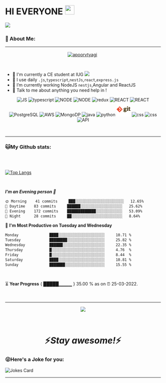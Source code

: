 # HI EVERYONE  <img src="https://media0.giphy.com/media/26ufn24Onjz8w7NxS/200w.gif" height="30" width="30px"> 


![](https://camo.githubusercontent.com/992babdffd8c74a1502de375fbdf7e4d54773242/68747470733a2f2f6d656469612e67697068792e636f6d2f6d656469612f53576f536b4e36447854737a71494b4571762f67697068792e676966)

### 🤵 About Me:
***
<p align="center">
<a href="https://www.linkedin.com/in/omar-s-o-salah-1575351b9/" target="blank"><img align="center" src="https://cdn.jsdelivr.net/npm/simple-icons@3.0.1/icons/linkedin.svg" alt="apoorvtyagi" height="20" width="20" /></a>&nbsp;
</p>
<br />

- 🏦 I'm currently a CE student at IUG  <img src="https://media.giphy.com/media/WUlplcMpOCEmTGBtBW/giphy.gif" width="30">
- 🤔 I use daily `.js`,`typescript`,`nestJs`,`react`,`express.js`
- 🌱 I’m currently working NodeJS `nestjs`,Angular and ReactJS
- 💬 Talk to me about anything you need help in !

<p align="center">
<img src="https://iconape.com/wp-content/files/ez/353342/svg/javascript-seeklogo.com.svg" alt="JS" width="45" height="50"/> 
<img src="https://upload.wikimedia.org/wikipedia/commons/thumb/4/4c/Typescript_logo_2020.svg/1200px-Typescript_logo_2020.svg.png" alt="typescript" width="35" height="50"/> 
<img src="https://seeklogo.com/images/N/nodejs-logo-FBE122E377-seeklogo.com.png" alt="NODE" width="35" height="50"/>
<img src="https://upload.wikimedia.org/wikipedia/commons/6/64/Expressjs.png" alt="NODE" width="180" height="75"/>
<img src="https://upload.wikimedia.org/wikipedia/commons/thumb/a/a7/React-icon.svg/1280px-React-icon.svg.png" alt="redux" width="50" height="50"/>
<img src="https://seeklogo.com/images/R/redux-logo-9CA6836C12-seeklogo.com.png" alt="REACT" width="50" height="50"/>
<img src="https://cdn.worldvectorlogo.com/logos/angular-icon.svg" alt="REACT" width="50" height="50"/>
<img src="https://upload.wikimedia.org/wikipedia/commons/thumb/2/29/Postgresql_elephant.svg/745px-Postgresql_elephant.svg.png" alt="PostgreSQL" width="50" height="50"/>
<img src="https://upload.wikimedia.org/wikipedia/commons/thumb/9/93/Amazon_Web_Services_Logo.svg/1024px-Amazon_Web_Services_Logo.svg.png" alt="AWS" width="50" height="50"/>
<img src="https://gocode.colorado.gov/wp-content/uploads/2020/11/MongoDB-sm-logo-500x400.gif" alt="MongoDP" width="80" height="80"/>
<img src="https://cdn.worldvectorlogo.com/logos/java.svg" alt="java" width="60" height="60"/> 
<img src="https://upload.wikimedia.org/wikipedia/commons/thumb/c/c3/Python-logo-notext.svg/1024px-Python-logo-notext.svg.png" alt="python" width="40" height="40"/>
<img src="https://raw.githubusercontent.com/github/explore/80688e429a7d4ef2fca1e82350fe8e3517d3494d/topics/git/git.png" alt="GIT" width="45" height="45"/> 
<img src="https://upload.wikimedia.org/wikipedia/commons/thumb/3/3d/CSS.3.svg/1200px-CSS.3.svg.png" alt="css" width="30" height="50"/> 
<img src="https://upload.wikimedia.org/wikipedia/commons/thumb/0/00/HTML5_logo_black.svg/1200px-HTML5_logo_black.svg.png" alt="css" width="45" height="50"/> 
<img src="https://miro.medium.com/max/1000/1*h_CznXmrISfTT_dzNyM6bg.png" alt="API" width="45" height="45"/>


</p>
<br />

---
### 🐱My Github stats:
<br />




<br />

[![Top Langs](https://github-readme-stats.vercel.app/api/top-langs/?username=umarsalah&layout=compact&text_color=daf7dc&bg_color=151515)](https://github.com/umarsalah/github-readme-stats)


<br />
<!--START_SECTION:waka-->

***I'm an Evening person 🦉*** 

```text
🌞 Morning    41 commits     ███░░░░░░░░░░░░░░░░░░░░░░   12.65% 
🌆 Daytime    83 commits     ██████░░░░░░░░░░░░░░░░░░░   25.62% 
🌃 Evening    172 commits    █████████████░░░░░░░░░░░░   53.09% 
🌙 Night      28 commits     ██░░░░░░░░░░░░░░░░░░░░░░░   8.64%

```
📅 **I'm Most Productive on Tuesday and Wednesday** 

```text
Monday              ████░░░░░░░░░░░░░░░░░░░░░     10.71 % 
Tuesday             ████████░░░░░░░░░░░░░░░░░     25.82 % 
Wednesday           ██████░░░░░░░░░░░░░░░░░░░     22.35 % 
Thursday            █░░░░░░░░░░░░░░░░░░░░░░░░     4.76  % 
Friday              █░░░░░░░░░░░░░░░░░░░░░░░░     8.44  % 
Saturday            ████░░░░░░░░░░░░░░░░░░░░░     10.81 % 
Sunday              ███████░░░░░░░░░░░░░░░░░░     15.55 %

```

<br />

<!--END_SECTION:waka-->

⏳ **Year Progress** { █████▁▁▁▁ } 35.00 % as on ⏰ 25-03-2022.

<br />

---
<p align="center">
   <img src="https://media.giphy.com/media/f9XgHHnPnDjOF1hWpl/giphy.gif" />
   </p>
   
   
<br />

<h1 align='center'>⚡️<i>Stay awesome!</i>⚡️</h1>

### 😜Here's a Joke for you:
<img src="https://readme-jokes.vercel.app/api" alt="Jokes Card" />

----
